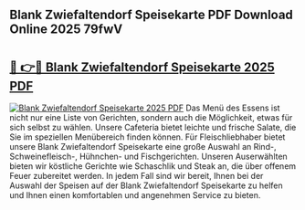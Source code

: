 ## Blank Zwiefaltendorf Speisekarte PDF Download Online 2025 79fwV

# <h2><a href="http://gc7fxp.nevu.top/?p=Blank+Zwiefaltendorf+Speisekarte">🔗 👉🔴 Blank Zwiefaltendorf Speisekarte 2025 PDF</a></h2>

[![Blank Zwiefaltendorf Speisekarte 2025 PDF](https://i.imgur.com/dBaPXMq.png)](http://gc7fxp.nevu.top/?p=Blank+Zwiefaltendorf+Speisekarte)
Das Menü des Essens ist nicht nur eine Liste von Gerichten, sondern auch die Möglichkeit, etwas für sich selbst zu wählen. Unsere Cafeteria bietet leichte und frische Salate, die Sie im speziellen Menübereich finden können. Für Fleischliebhaber bietet unsere Blank Zwiefaltendorf Speisekarte eine große Auswahl an Rind-, Schweinefleisch-, Hühnchen- und Fischgerichten. Unseren Auserwählten bieten wir köstliche Gerichte wie Schaschlik und Steak an, die über offenem Feuer zubereitet werden. In jedem Fall sind wir bereit, Ihnen bei der Auswahl der Speisen auf der Blank Zwiefaltendorf Speisekarte zu helfen und Ihnen einen komfortablen und angenehmen Service zu bieten.
